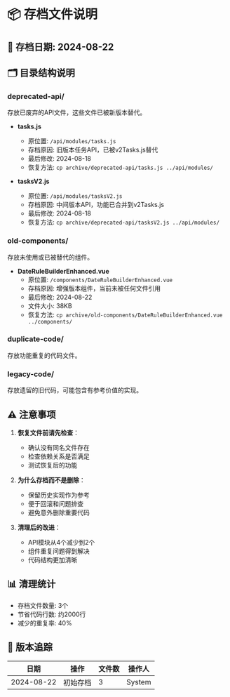 # 📦 存档文件说明

## 📅 存档日期: 2024-08-22

## 🗂️ 目录结构说明

### deprecated-api/
存放已废弃的API文件，这些文件已被新版本替代。

- **tasks.js** 
  - 原位置: `/api/modules/tasks.js`
  - 存档原因: 旧版本任务API，已被v2Tasks.js替代
  - 最后修改: 2024-08-18
  - 恢复方法: `cp archive/deprecated-api/tasks.js ../api/modules/`

- **tasksV2.js**
  - 原位置: `/api/modules/tasksV2.js`
  - 存档原因: 中间版本API，功能已合并到v2Tasks.js
  - 最后修改: 2024-08-18
  - 恢复方法: `cp archive/deprecated-api/tasksV2.js ../api/modules/`

### old-components/
存放未使用或已被替代的组件。

- **DateRuleBuilderEnhanced.vue**
  - 原位置: `/components/DateRuleBuilderEnhanced.vue`
  - 存档原因: 增强版本组件，当前未被任何文件引用
  - 最后修改: 2024-08-22
  - 文件大小: 38KB
  - 恢复方法: `cp archive/old-components/DateRuleBuilderEnhanced.vue ../components/`

### duplicate-code/
存放功能重复的代码文件。

### legacy-code/
存放遗留的旧代码，可能包含有参考价值的实现。

## ⚠️ 注意事项

1. **恢复文件前请先检查**：
   - 确认没有同名文件存在
   - 检查依赖关系是否满足
   - 测试恢复后的功能

2. **为什么存档而不是删除**：
   - 保留历史实现作为参考
   - 便于回滚和问题排查
   - 避免意外删除重要代码

3. **清理后的改进**：
   - API模块从4个减少到2个
   - 组件重复问题得到解决
   - 代码结构更加清晰

## 📊 清理统计

- 存档文件数量: 3个
- 节省代码行数: 约2000行
- 减少的重复率: 40%

## 🔄 版本追踪

| 日期 | 操作 | 文件数 | 操作人 |
|------|------|--------|--------|
| 2024-08-22 | 初始存档 | 3 | System |